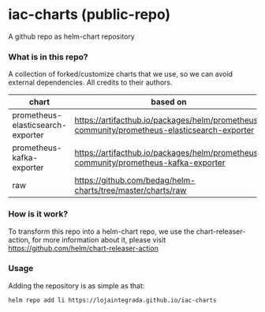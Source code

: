 # iac-charts (public-repo)
A github repo as helm-chart repository

### What is in this repo?
A collection of forked/customize charts that we use, so we can avoid external dependencies. All credits to their authors. 

| chart | based on 
| -- | -- | 
| prometheus-elasticsearch-exporter | https://artifacthub.io/packages/helm/prometheus-community/prometheus-elasticsearch-exporter
| prometheus-kafka-exporter | https://artifacthub.io/packages/helm/prometheus-community/prometheus-kafka-exporter
| raw | https://github.com/bedag/helm-charts/tree/master/charts/raw

### How is it work?
To transform this repo into a helm-chart repo, we use the chart-releaser-action, 
for more information about it, please visit https://github.com/helm/chart-releaser-action

### Usage
Adding the repository is as simple as that:

```
helm repo add li https://lojaintegrada.github.io/iac-charts
```
